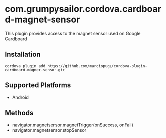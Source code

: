 <!---
    Licensed to the Apache Software Foundation (ASF) under one
    or more contributor license agreements.  See the NOTICE file
    distributed with this work for additional information
    regarding copyright ownership.  The ASF licenses this file
    to you under the Apache License, Version 2.0 (the
    "License"); you may not use this file except in compliance
    with the License.  You may obtain a copy of the License at

      http://www.apache.org/licenses/LICENSE-2.0

    Unless required by applicable law or agreed to in writing,
    software distributed under the License is distributed on an
    "AS IS" BASIS, WITHOUT WARRANTIES OR CONDITIONS OF ANY
    KIND, either express or implied.  See the License for the
    specific language governing permissions and limitations
    under the License.
-->

# com.grumpysailor.cordova.cardboard-magnet-sensor

This plugin provides access to the magnet sensor used on Google Cardboard




## Installation

    cordova plugin add https://github.com/marciopuga/cordova-plugin-cardboard-magnet-sensor.git

## Supported Platforms

- Android

## Methods

- navigator.magnetsensor.magnetTrigger(onSuccess, onFail)
- navigator.magnetsensor.stopSensor

